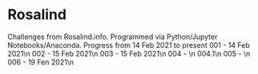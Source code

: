 # Rosalind
Challenges from Rosalind.info. Programmed via Python/Jupyter Notebooks/Anaconda.
Progress from 14 Feb 2021 to present
001 - 14 Feb 2021\n
002 - 15 Feb 2021\n
003 - 15 Feb 2021\n
004 - \n
004.1\n
005 - \n
006 - 19 Fen 2021\n
